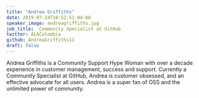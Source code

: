 ```yaml
---
title: "Andrea Griffiths"
date: 2019-07-24T18:52:51-04:00
speaker_image: andreagriffiths.jpg
job_title:  Community Specialist at GitHub
twitter: ALAColombia
github: AndreaGriffiths11
draft: false
---
```


Andrea Griffiths is a Community Support Hype Woman with over a decade experience in customer management, success and support. 
Currently a Community Specialist at GitHub, Andrea is customer obsessed, and an effective advocate for all users.
Andrea is a super fan of OSS and the unlimited power of community.